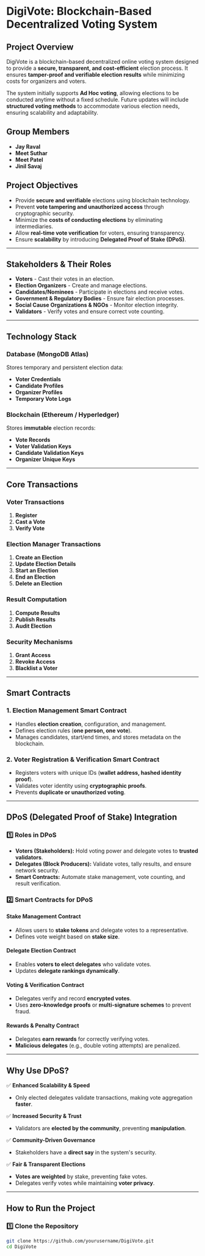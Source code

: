 # DigiVote: Blockchain-Based Decentralized Voting System

## Project Overview  
DigiVote is a blockchain-based decentralized online voting system designed to provide a **secure, transparent, and cost-efficient** election process. It ensures **tamper-proof and verifiable election results** while minimizing costs for organizers and voters.

The system initially supports **Ad Hoc voting**, allowing elections to be conducted anytime without a fixed schedule. Future updates will include **structured voting methods** to accommodate various election needs, ensuring scalability and adaptability.

## Group Members  
- **Jay Raval**  
- **Meet Suthar**  
- **Meet Patel**  
- **Jinil Savaj**  

## Project Objectives  
- Provide **secure and verifiable** elections using blockchain technology.  
- Prevent **vote tampering and unauthorized access** through cryptographic security.  
- Minimize the **costs of conducting elections** by eliminating intermediaries.  
- Allow **real-time vote verification** for voters, ensuring transparency.  
- Ensure **scalability** by introducing **Delegated Proof of Stake (DPoS)**.

---

## **Stakeholders & Their Roles**
- **Voters** - Cast their votes in an election.  
- **Election Organizers** - Create and manage elections.  
- **Candidates/Nominees** - Participate in elections and receive votes.  
- **Government & Regulatory Bodies** - Ensure fair election processes.  
- **Social Cause Organizations & NGOs** - Monitor election integrity.  
- **Validators** - Verify votes and ensure correct vote counting.

---

## **Technology Stack**
### **Database (MongoDB Atlas)**
Stores temporary and persistent election data:
- **Voter Credentials**
- **Candidate Profiles**
- **Organizer Profiles**
- **Temporary Vote Logs**

### **Blockchain (Ethereum / Hyperledger)**
Stores **immutable** election records:
- **Vote Records**
- **Voter Validation Keys**
- **Candidate Validation Keys**
- **Organizer Unique Keys**

---

## **Core Transactions**
### **Voter Transactions**
1. **Register**  
2. **Cast a Vote**  
3. **Verify Vote**  

### **Election Manager Transactions**
1. **Create an Election**  
2. **Update Election Details**  
3. **Start an Election**  
4. **End an Election**  
5. **Delete an Election**  

### **Result Computation**
1. **Compute Results**  
2. **Publish Results**  
3. **Audit Election**  

### **Security Mechanisms**
1. **Grant Access**  
2. **Revoke Access**  
3. **Blacklist a Voter**  

---

## **Smart Contracts**
### **1. Election Management Smart Contract**
- Handles **election creation**, configuration, and management.  
- Defines election rules (**one person, one vote**).  
- Manages candidates, start/end times, and stores metadata on the blockchain.  

### **2. Voter Registration & Verification Smart Contract**
- Registers voters with unique IDs (**wallet address, hashed identity proof**).  
- Validates voter identity using **cryptographic proofs**.  
- Prevents **duplicate or unauthorized voting**.  

---

## **DPoS (Delegated Proof of Stake) Integration**
### **1️⃣ Roles in DPoS**
- **Voters (Stakeholders):** Hold voting power and delegate votes to **trusted validators**.  
- **Delegates (Block Producers):** Validate votes, tally results, and ensure network security.  
- **Smart Contracts:** Automate stake management, vote counting, and result verification.  

### **2️⃣ Smart Contracts for DPoS**
#### **Stake Management Contract**
- Allows users to **stake tokens** and delegate votes to a representative.  
- Defines vote weight based on **stake size**.  

#### **Delegate Election Contract**
- Enables **voters to elect delegates** who validate votes.  
- Updates **delegate rankings dynamically**.  

#### **Voting & Verification Contract**
- Delegates verify and record **encrypted votes**.  
- Uses **zero-knowledge proofs** or **multi-signature schemes** to prevent fraud.  

#### **Rewards & Penalty Contract**
- Delegates **earn rewards** for correctly verifying votes.  
- **Malicious delegates** (e.g., double voting attempts) are penalized.  

---

## **Why Use DPoS?**
✅ **Enhanced Scalability & Speed**  
- Only elected delegates validate transactions, making vote aggregation **faster**.  

✅ **Increased Security & Trust**  
- Validators are **elected by the community**, preventing **manipulation**.  

✅ **Community-Driven Governance**  
- Stakeholders have a **direct say** in the system's security.  

✅ **Fair & Transparent Elections**  
- **Votes are weighted** by stake, preventing fake votes.  
- Delegates verify votes while maintaining **voter privacy**.  

---

## **How to Run the Project**
### **1️⃣ Clone the Repository**
```sh
git clone https://github.com/yourusername/DigiVote.git
cd DigiVote
